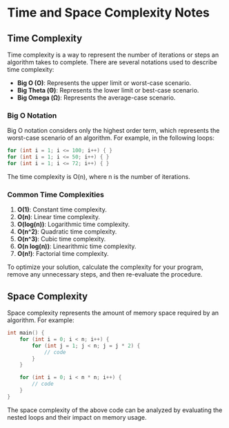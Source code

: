 # Time and Space Complexity Notes

## Time Complexity

Time complexity is a way to represent the number of iterations or steps an algorithm takes to complete. There are several notations used to describe time complexity:

- **Big O (O)**: Represents the upper limit or worst-case scenario.
- **Big Theta (Θ)**: Represents the lower limit or best-case scenario.
- **Big Omega (Ω)**: Represents the average-case scenario.

### Big O Notation

Big O notation considers only the highest order term, which represents the worst-case scenario of an algorithm. For example, in the following loops:

```cpp
for (int i = 1; i <= 100; i++) { }
for (int i = 1; i <= 50; i++) { }
for (int i = 1; i <= 72; i++) { }
```

The time complexity is O(n), where n is the number of iterations.

### Common Time Complexities

1. **O(1)**: Constant time complexity.
2. **O(n)**: Linear time complexity.
3. **O(log(n))**: Logarithmic time complexity.
4. **O(n^2)**: Quadratic time complexity.
5. **O(n^3)**: Cubic time complexity.
6. **O(n log(n))**: Linearithmic time complexity.
7. **O(n!)**: Factorial time complexity.

To optimize your solution, calculate the complexity for your program, remove any unnecessary steps, and then re-evaluate the procedure.

## Space Complexity

Space complexity represents the amount of memory space required by an algorithm. For example:

```cpp
int main() {
    for (int i = 0; i < n; i++) {
        for (int j = 1; j < n; j = j * 2) {
            // code
        }
    }

    for (int i = 0; i < n * n; i++) {
        // code
    }
}
```

The space complexity of the above code can be analyzed by evaluating the nested loops and their impact on memory usage.
